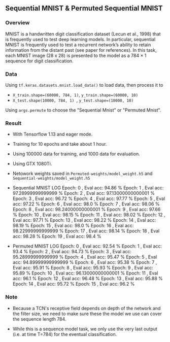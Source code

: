 
## Sequential MNIST & Permuted Sequential MNIST

### Overview

MNIST is a handwritten digit classification dataset (Lecun et al., 1998) that is frequently used to  test deep learning models. In particular, sequential MNIST is frequently used to test a recurrent network’s ability to retain information from the distant past (see paper for references). In this task, each MNIST image (28 x 28) is presented to the model as a 784 × 1 sequence for digit classification. 


### Data
Using `tf.keras.datasets.mnist.load_data()` to load data, then process it to 

- `X_train.shape=(60000, 784, 1)`, `y_train.shape=(60000, 10)`
- `X_test.shape(10000, 784, 1) `, `y_test.shape=(10000, 10)`

Using `args.permute` to choose the "Sequential Mnist" or "Permuted Mnist".


### Result

- With Tensorflow 1.13 and eager mode.
- Training for 10 epochs and take about 1 hour.
- Using 100000 data for training, and 1000 data for evaluation.
- Using GTX 1080Ti.
- Netowork weights saved in `Permuted-weights/model_weight.h5` and `Sequential-weights/model_weight.h5`

- Sequential MNIST LOG
Epoch: 0 , Eval acc: 94.86 %
Epoch: 1 , Eval acc: 97.28999999999999 %
Epoch: 2 , Eval acc: 97.13000000000001 %
Epoch: 3 , Eval acc: 96.72 %
Epoch: 4 , Eval acc: 97.77 %
Epoch: 5 , Eval acc: 97.22 %
Epoch: 6 , Eval acc: 98.0 %
Epoch: 7 , Eval acc: 98.06 %
Epoch: 8 , Eval acc: 98.24000000000001 %
Epoch: 9 , Eval acc: 97.66 %
Epoch: 10 , Eval acc: 98.15 %
Epoch: 11 , Eval acc: 98.02 %
Epoch: 12 , Eval acc: 97.71 %
Epoch: 13 , Eval acc: 98.22 %
Epoch: 14 , Eval acc: 98.19 %
Epoch: 15 , Eval acc: 98.0 %
Epoch: 16 , Eval acc: 98.22999999999999 %
Epoch: 17 , Eval acc: 98.14 %
Epoch: 18 , Eval acc: 98.28 %
Epoch: 19 , Eval acc: 98.4 %

- Permuted MNIST LOG
Epoch: 0 , Eval acc: 92.54 %
Epoch: 1 , Eval acc: 93.4 %
Epoch: 2 , Eval acc: 94.73 %
Epoch: 3 , Eval acc: 95.28999999999999 %
Epoch: 4 , Eval acc: 95.47 %
Epoch: 5 , Eval acc: 94.89999999999999 %
Epoch: 6 , Eval acc: 95.38 %
Epoch: 7 , Eval acc: 95.91 %
Epoch: 8 , Eval acc: 95.93 %
Epoch: 9 , Eval acc: 95.89 %
Epoch: 10 , Eval acc: 96.13000000000001 %
Epoch: 11 , Eval acc: 96.1 %
Epoch: 12 , Eval acc: 96.48 %
Epoch: 13 , Eval acc: 95.88 %
Epoch: 14 , Eval acc: 95.72 %
Epoch: 15 , Eval acc: 96.2 %


### Note

- Because a TCN's receptive field depends on depth of the network and the filter size, we need to make sure these the model we use can cover the sequence length 784. 

- While this is a sequence model task, we only use the very last output (i.e. at time T=784) for the eventual classification.
